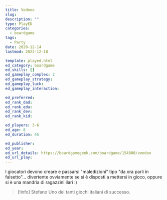 ```yaml
---
title: Vodooo
slug: 
description: ""
type: PlayED
categories:
  - boardgame
tags:
  - Party
date: 2020-12-14
lastmod: 2022-12-18

template: played.html
ed_category: boardgame
ed_skills: []
ed_gameplay_complex: 2
ed_gameplay_strategy: 
ed_gameplay_luck: 
ed_gameplay_interaction: 

ed_preferred: 
ed_rank_dad: 
ed_rank_edu: 
ed_rank_dev: 
ed_rank_kid: 

ed_players: 3-6
ed_age: 8
ed_duration: 45

ed_publisher: 
ed_year: 
ed_url_details: https://boardgamegeek.com/boardgame/154880/voodoo
ed_url_play: 
---
```


I giocatori devono creare e passarsi "maledizioni" tipo "da ora parli in falsetto"... divertente ovviamente se si è disposti a mettersi in gioco, oppure si è una mandria di ragazzini ilari :)

> [!info] Stefano
> Uno dei tanti giochi italiani di successo.



